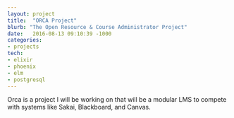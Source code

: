 ```yaml
---
layout: project
title:  "ORCA Project"
blurb: "The Open Resource & Course Administrator Project"
date:   2016-08-13 09:10:39 -1000
categories:
- projects
tech:
- elixir
- phoenix
- elm
- postgresql
---
```


Orca is a project I will be working on that will be a modular LMS to compete with systems like Sakai, Blackboard, and Canvas.
